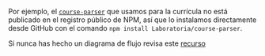 Por ejemplo, el [`course-parser`](https://github.com/Laboratoria/course-parser)
que usamos para la currícula no está publicado en el registro público de NPM,
así que lo instalamos directamente desde GitHub con el comando `npm install
Laboratoria/course-parser`.


Si nunca has hecho un diagrama de flujo revisa este [recurso][def]

[def]: https://www.youtube.com/watch?v=Lub5qOmY4JQ